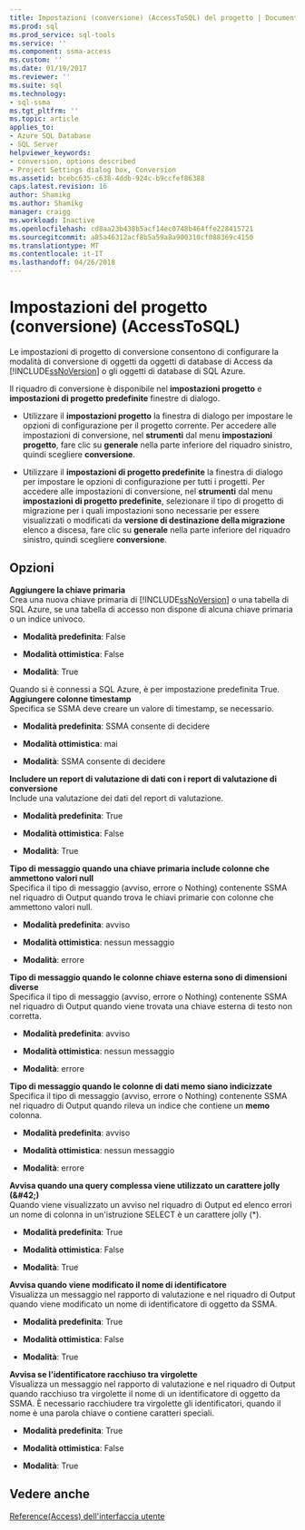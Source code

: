 ```yaml
---
title: Impostazioni (conversione) (AccessToSQL) del progetto | Documenti Microsoft
ms.prod: sql
ms.prod_service: sql-tools
ms.service: ''
ms.component: ssma-access
ms.custom: ''
ms.date: 01/19/2017
ms.reviewer: ''
ms.suite: sql
ms.technology:
- sql-ssma
ms.tgt_pltfrm: ''
ms.topic: article
applies_to:
- Azure SQL Database
- SQL Server
helpviewer_keywords:
- conversion, options described
- Project Settings dialog box, Conversion
ms.assetid: bcebc635-c638-4ddb-924c-b9ccfef86388
caps.latest.revision: 16
author: Shamikg
ms.author: Shamikg
manager: craigg
ms.workload: Inactive
ms.openlocfilehash: cd8aa23b438b5acf14ec0748b464ffe228415721
ms.sourcegitcommit: a85a46312acf8b5a59a8a900310cf088369c4150
ms.translationtype: MT
ms.contentlocale: it-IT
ms.lasthandoff: 04/26/2018
---
```

# <a name="project-settings-conversion-accesstosql"></a>Impostazioni del progetto (conversione) (AccessToSQL)
Le impostazioni di progetto di conversione consentono di configurare la modalità di conversione di oggetti da oggetti di database di Access da [!INCLUDE[ssNoVersion](../../includes/ssnoversion_md.md)] o gli oggetti di database di SQL Azure.  
  
Il riquadro di conversione è disponibile nel **impostazioni progetto** e **impostazioni di progetto predefinite** finestre di dialogo.  
  
-   Utilizzare il **impostazioni progetto** la finestra di dialogo per impostare le opzioni di configurazione per il progetto corrente. Per accedere alle impostazioni di conversione, nel **strumenti** dal menu **impostazioni progetto**, fare clic su **generale** nella parte inferiore del riquadro sinistro, quindi scegliere **conversione**.  
  
-   Utilizzare il **impostazioni di progetto predefinite** la finestra di dialogo per impostare le opzioni di configurazione per tutti i progetti. Per accedere alle impostazioni di conversione, nel **strumenti** dal menu **impostazioni di progetto predefinite**, selezionare il tipo di progetto di migrazione per i quali impostazioni sono necessarie per essere visualizzati o modificati da **versione di destinazione della migrazione** elenco a discesa, fare clic su **generale** nella parte inferiore del riquadro sinistro, quindi scegliere **conversione**.  
  
## <a name="options"></a>Opzioni  
**Aggiungere la chiave primaria**  
Crea una nuova chiave primaria di [!INCLUDE[ssNoVersion](../../includes/ssnoversion_md.md)] o una tabella di SQL Azure, se una tabella di accesso non dispone di alcuna chiave primaria o un indice univoco.  
  
-   **Modalità predefinita**: False  
  
-   **Modalità ottimistica**: False  
  
-   **Modalità**: True  
  
Quando si è connessi a SQL Azure, è per impostazione predefinita True. **Aggiungere colonne timestamp**  
Specifica se SSMA deve creare un valore di timestamp, se necessario.  
  
-   **Modalità predefinita**: SSMA consente di decidere  
  
-   **Modalità ottimistica**: mai  
  
-   **Modalità**: SSMA consente di decidere  
  
**Includere un report di valutazione di dati con i report di valutazione di conversione**  
Include una valutazione dei dati del report di valutazione.  
  
-   **Modalità predefinita**: True  
  
-   **Modalità ottimistica**: False  
  
-   **Modalità**: True  
  
**Tipo di messaggio quando una chiave primaria include colonne che ammettono valori null**  
Specifica il tipo di messaggio (avviso, errore o Nothing) contenente SSMA nel riquadro di Output quando trova le chiavi primarie con colonne che ammettono valori null.  
  
-   **Modalità predefinita**: avviso  
  
-   **Modalità ottimistica**: nessun messaggio  
  
-   **Modalità**: errore  
  
**Tipo di messaggio quando le colonne chiave esterna sono di dimensioni diverse**  
Specifica il tipo di messaggio (avviso, errore o Nothing) contenente SSMA nel riquadro di Output quando viene trovata una chiave esterna di testo non corretta.  
  
-   **Modalità predefinita**: avviso  
  
-   **Modalità ottimistica**: nessun messaggio  
  
-   **Modalità**: errore  
  
**Tipo di messaggio quando le colonne di dati memo siano indicizzate**  
Specifica il tipo di messaggio (avviso, errore o Nothing) contenente SSMA nel riquadro di Output quando rileva un indice che contiene un **memo** colonna.  
  
-   **Modalità predefinita**: avviso  
  
-   **Modalità ottimistica**: nessun messaggio  
  
-   **Modalità**: errore  
  
**Avvisa quando una query complessa viene utilizzato un carattere jolly (\&#42;)**  
Quando viene visualizzato un avviso nel riquadro di Output ed elenco errori un nome di colonna in un'istruzione SELECT è un carattere jolly (*).  
  
-   **Modalità predefinita**: True  
  
-   **Modalità ottimistica**: False  
  
-   **Modalità**: True  
  
**Avvisa quando viene modificato il nome di identificatore**  
Visualizza un messaggio nel rapporto di valutazione e nel riquadro di Output quando viene modificato un nome di identificatore di oggetto da SSMA.  
  
-   **Modalità predefinita**: True  
  
-   **Modalità ottimistica**: False  
  
-   **Modalità**: True  
  
**Avvisa se l'identificatore racchiuso tra virgolette**  
Visualizza un messaggio nel rapporto di valutazione e nel riquadro di Output quando racchiuso tra virgolette il nome di un identificatore di oggetto da SSMA. È necessario racchiudere tra virgolette gli identificatori, quando il nome è una parola chiave o contiene caratteri speciali.  
  
-   **Modalità predefinita**: True  
  
-   **Modalità ottimistica**: False  
  
-   **Modalità**: True  
  
## <a name="see-also"></a>Vedere anche  
[Reference(Access) dell'interfaccia utente](http://msdn.microsoft.com/en-us/af24c303-4a41-449b-9c86-d6558a97e839)  
  
